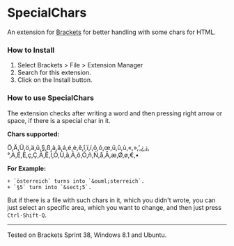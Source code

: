 SpecialChars
======

An extension for [Brackets](https://github.com/adobe/brackets/) for better handling with some chars for HTML.

### How to Install

1. Select Brackets > File > Extension Manager
2. Search for this extension.
3. Click on the Install button.

### How to use SpecialChars
The extension checks after writing a word and then pressing right arrow or space, if there is a special char in it. 

**Chars supported:**

Ö,Ä,Ü,ö,ä,ü,§,ß,à,â,á,é,è,ê,î,ï,í,ô,ó,œ,ü,û,ù,«,»,’,¿,¡,°,À,É,È,ç,Ç,Â,Ê,Î,Ô,Û,ã,Ã,õ,Õ,ñ,Ñ,å,Å,æ,Ø,ø,€,•

**For Example:**

    + `österreich` turns into `&ouml;sterreich`.
    + `§5` turn into `&sect;5`.
    
But if there is a file with such chars in it, which you didn't wrote, you can just select an specific area, which you want to change, and then just press `Ctrl-Shift-Q`.

***
Tested on Brackets Sprint 38, Windows 8.1 and Ubuntu.
    
